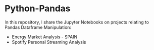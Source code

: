 # Python-Pandas
In this repository, I share the Jupyter Notebooks on projects relating to Pandas Dataframe Manipulation:
- Energy Market Analysis - SPAIN
- Spotify Personal Streaming Analysis
